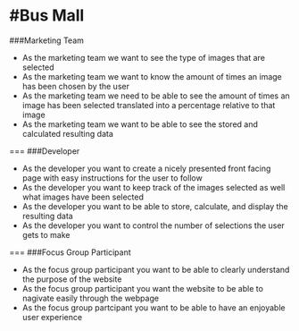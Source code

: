 #Bus Mall
===
###Marketing Team

- As the marketing team we want to see the type of images that are selected 
- As the marketing team we want to know the amount of times an image has been chosen by the user
- As the marketing team we need to be able to see the amount of times an image has been selected translated into a percentage relative to that image 
- As the marketing team we want to be able to see the stored and calculated resulting data

===
###Developer
- As the developer you want to create a nicely presented front facing page with easy instructions for the user to follow
- As the developer you want to keep track of the images selected as well what images have been selected
- As the developer you want to be able to store, calculate, and display the resulting data
- As the developer you want to control the number of selections the user gets to make

===
###Focus Group Participant
- As the focus group participant you want to be able to clearly understand the purpose of the website
- As the focus group participant you want the website to be able to nagivate easily through the webpage
- As the focus group partcipant you want to be able to have an enjoyable user experience
